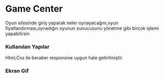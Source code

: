 <h1>Game Center</h1>

<p>Oyun sitesinde giriş yaparak neler oynayacağını,oyun fiyatlandırması,oynadığın oyunun sunucusunu yönetme gibi birçok işlemi yapabilirsin</p>

<h3>Kullanılan Yapılar</h3>

<p>Html,Css ile beraber responsive uygun hale getirilmiştir.</p>

<h3>Ekran Gif</h3>
